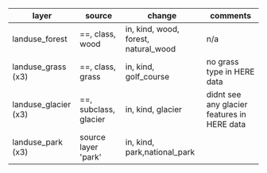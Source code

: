 |  layer | source  | change  | comments  |
|---|---|---|---|
|  landuse_forest |  ==, class, wood |  in, kind, wood, forest, natural_wood |  n/a |  
|  landuse_grass (x3) |  ==, class, grass |  in, kind, golf_course |  no grass type in HERE data |  
|  landuse_glacier (x3) |  ==, subclass, glacier |  in, kind, glacier |  didnt see any glacier features in HERE data |  
|  landuse_park (x3) |  source layer 'park' |  in, kind, park,national_park |   |  
